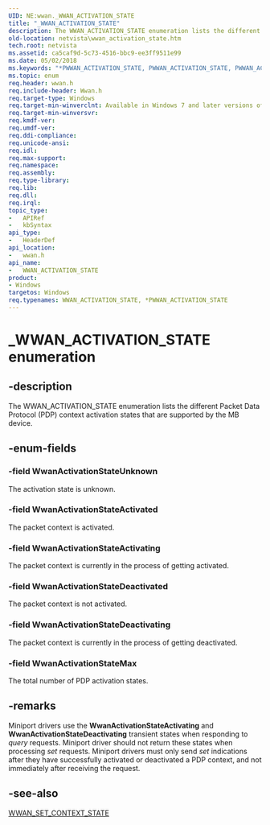 ```yaml
---
UID: NE:wwan._WWAN_ACTIVATION_STATE
title: "_WWAN_ACTIVATION_STATE"
description: The WWAN_ACTIVATION_STATE enumeration lists the different Packet Data Protocol (PDP) context activation states that are supported by the MB device.
old-location: netvista\wwan_activation_state.htm
tech.root: netvista
ms.assetid: ca5caf9d-5c73-4516-bbc9-ee3ff9511e99
ms.date: 05/02/2018
ms.keywords: "*PWWAN_ACTIVATION_STATE, PWWAN_ACTIVATION_STATE, PWWAN_ACTIVATION_STATE enumeration pointer [Network Drivers Starting with Windows Vista], WWAN_ACTIVATION_STATE, WWAN_ACTIVATION_STATE enumeration [Network Drivers Starting with Windows Vista], WwanActivationStateActivated, WwanActivationStateActivating, WwanActivationStateDeactivated, WwanActivationStateDeactivating, WwanActivationStateMax, WwanActivationStateUnknown, WwanRef_d1e0cf59-316c-45a2-8ae3-231c30cae091.xml, _WWAN_ACTIVATION_STATE, netvista.wwan_activation_state, wwan/PWWAN_ACTIVATION_STATE, wwan/WWAN_ACTIVATION_STATE, wwan/WwanActivationStateActivated, wwan/WwanActivationStateActivating, wwan/WwanActivationStateDeactivated, wwan/WwanActivationStateDeactivating, wwan/WwanActivationStateMax, wwan/WwanActivationStateUnknown"
ms.topic: enum
req.header: wwan.h
req.include-header: Wwan.h
req.target-type: Windows
req.target-min-winverclnt: Available in Windows 7 and later versions of Windows.
req.target-min-winversvr: 
req.kmdf-ver: 
req.umdf-ver: 
req.ddi-compliance: 
req.unicode-ansi: 
req.idl: 
req.max-support: 
req.namespace: 
req.assembly: 
req.type-library: 
req.lib: 
req.dll: 
req.irql: 
topic_type:
-	APIRef
-	kbSyntax
api_type:
-	HeaderDef
api_location:
-	wwan.h
api_name:
-	WWAN_ACTIVATION_STATE
product:
- Windows
targetos: Windows
req.typenames: WWAN_ACTIVATION_STATE, *PWWAN_ACTIVATION_STATE
---
```


# _WWAN_ACTIVATION_STATE enumeration


## -description


The WWAN_ACTIVATION_STATE enumeration lists the different Packet Data Protocol (PDP) context
  activation states that are supported by the MB device.


## -enum-fields




### -field WwanActivationStateUnknown

The activation state is unknown.


### -field WwanActivationStateActivated

The packet context is activated.


### -field WwanActivationStateActivating

The packet context is currently in the process of getting activated.


### -field WwanActivationStateDeactivated

The packet context is not activated.


### -field WwanActivationStateDeactivating

The packet context is currently in the process of getting deactivated.


### -field WwanActivationStateMax

The total number of PDP activation states.


## -remarks



Miniport drivers use the 
    <b>WwanActivationStateActivating</b> and 
    <b>WwanActivationStateDeactivating</b> transient states when responding to 
    <i>query</i> requests. Miniport driver should not return these states when processing 
    <i>set</i> requests. Miniport drivers must only send 
    <i>set</i> indications after they have successfully activated or deactivated a PDP context, and not
    immediately after receiving the request.




## -see-also




<a href="https://msdn.microsoft.com/library/windows/hardware/ff571235">WWAN_SET_CONTEXT_STATE</a>
 

 


